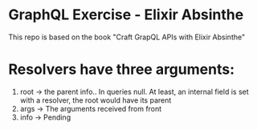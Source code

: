 # GraphQL Exercise - Elixir Absinthe
This repo is based on the book "Craft GrapQL APIs with Elixir Absinthe"

# Resolvers have three arguments:
1. root -> the parent info.. In queries null. At least, an internal field is set with a resolver, the root would have its parent
1. args -> The arguments received from front
1. info -> Pending 